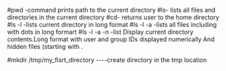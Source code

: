 #pwd -command prints path to the current directory
#ls- lists all files and directories in the current directory
#cd- returns user to the home directory
#ls -l  -lists current directory in long format
#ls -l -a     -lists all files including with dots in long formart
#ls -l -a -n     -list Display current directory contents.Long format with user and group IDs displayed numerically And hidden files (starting with .

#mkdir /tmp/my_fisrt_directory ----create directory in the tmp location
